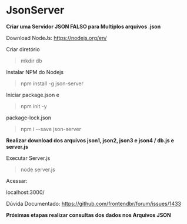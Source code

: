 # JsonServer

**Criar uma Servidor JSON FALSO para Multiplos arquivos .json**


Download NodeJs:
https://nodejs.org/en/



Criar diretório
>mkdir db

Instalar NPM do Nodejs
> npm install -g json-server

Iniciar package.json e 
> npm init -y

package-lock.json
> npm i --save json-server

**Realizar download dos arquivos json1, json2, json3 e json4 / db.js e server.js**

Executar Server.js
> node server.js
   
Acessar:
   
   localhost:3000/

   Dúvida Documentado: https://github.com/frontendbr/forum/issues/1433
   
   
   
**Próximas etapas realizar consultas dos dados nos Arquivos JSON**

